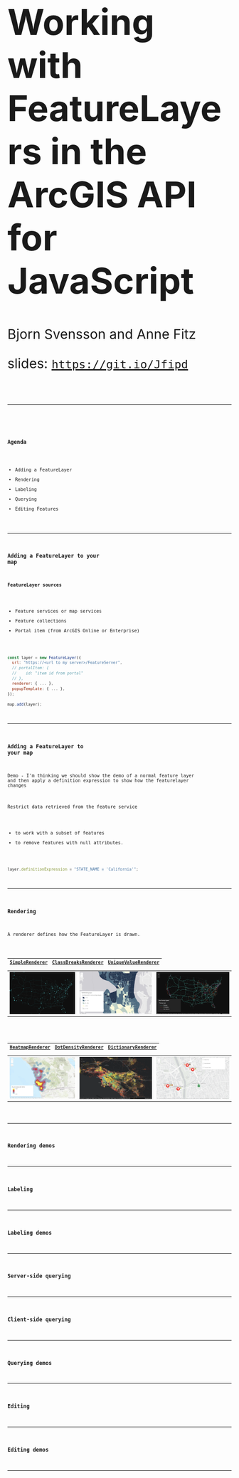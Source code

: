 <!-- .slide: data-background="../reveal.js/img/bg-1.png" -->
<!-- .slide: class="title" -->
</br></br>
<h1 style="text-align: left; font-size: 80px;">Working with FeatureLayers in the ArcGIS API for JavaScript</h1>
<p style="text-align: left; font-size: 30px;">Bjorn Svensson and Anne Fitz</p>
<p style="text-align: left; font-size: 30px;">slides: <a href="https://git.io/Jfipd"><code>https://git.io/Jfipd<code></a></p>

----
<!-- .slide: data-background="../reveal.js/img/bg-3.png" -->
### Agenda

- Adding a FeatureLayer
- Rendering
- Labeling
- Querying
- Editing Features

----

### Adding a FeatureLayer to your map

**FeatureLayer sources**

- Feature services or map services
- Feature collections
- Portal item (from ArcGIS Online or Enterprise)

```js
const layer = new FeatureLayer({
  url: "https://<url to my server>/FeatureServer",
  // portalItem: {
  //    id: "item id from portal"
  // },
  renderer: { ... },
  popupTemplate: { ... },
});

map.add(layer);
```

----

### Adding a FeatureLayer to your map

Demo - I'm thinking we should show the demo of a normal feature layer and then apply a definition expression to show how the featurelayer changes

Restrict data retrieved from the feature service

- to work with a subset of features
- to remove features with null attributes.

```js
layer.definitionExpression = "STATE_NAME = 'California'";
```

----

### Rendering

A renderer defines how the FeatureLayer is drawn.

|[SimpleRenderer](https://developers.arcgis.com/javascript/latest/api-reference/esri-renderers-SimpleRenderer.html)| [ClassBreaksRenderer](https://developers.arcgis.com/javascript/latest/api-reference/esri-renderers-ClassBreaksRenderer.html)| [UniqueValueRenderer](https://developers.arcgis.com/javascript/latest/api-reference/esri-renderers-UniqueValueRenderer.html) |
|----------|----------|----------|
| [![SimpleRenderer](Images/simple-renderer.png)](https://developers.arcgis.com/javascript/latest/sample-code/visualization-location-simple/index.html) | [![ClassBreaksRenderer](Images/classbreaks-renderer.png)](https://developers.arcgis.com/javascript/latest/sample-code/visualization-classbreaks/index.html) | [![UniqueValueRenderer](Images/uniquevalue-renderer.png)](https://developers.arcgis.com/javascript/latest/sample-code/visualization-location-types/index.html) |

| [HeatmapRenderer](https://developers.arcgis.com/javascript/latest/api-reference/esri-renderers-HeatmapRenderer.html) | [DotDensityRenderer](https://developers.arcgis.com/javascript/latest/api-reference/esri-renderers-DotDensityRenderer.html) | [DictionaryRenderer](https://developers.arcgis.com/javascript/latest/api-reference/esri-renderers-DictionaryRenderer.html) |
|----------|----------|----------|
| [![HeatmapRenderer](Images/heatmap-renderer.png)](https://developers.arcgis.com/javascript/latest/sample-code/visualization-heatmap-scale/index.html) | [![DotDensityRenderer](Images/dotdensity-renderer.png)](https://developers.arcgis.com/javascript/latest/sample-code/visualization-dot-density/index.html) | [![DictionaryRenderer](Images/dictionary-renderer.png)](https://developers.arcgis.com/javascript/latest/sample-code/visualization-dictionary/index.html) |

----

### Rendering demos

----

### Labeling

----

### Labeling demos

----

### Server-side querying

----

### Client-side querying

----

### Querying demos

----

### Editing

----

### Editing demos

----